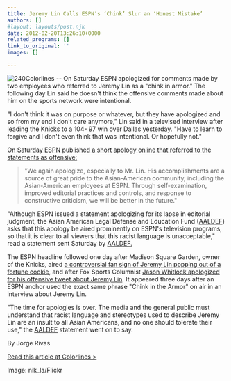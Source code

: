 ```yaml
---
title: Jeremy Lin Calls ESPN’s ‘Chink’ Slur an ‘Honest Mistake’
authors: []
#layout: layouts/post.njk
date: 2012-02-20T13:26:10+0000
related_programs: []
link_to_original: ''
images: []

---
```

![240](/uploads/240_Lin1.jpg)Colorlines -- On Saturday ESPN apologized for comments made by two employees who referred to Jeremy Lin as a "chink in armor." The following day Lin said he doesn't think the offensive comments made about him on the sports network were intentional.

"I don't think it was on purpose or whatever, but they have apologized and so from my end I don't care anymore," Lin said in a televised interview after leading the Knicks to a 104- 97 win over Dallas yesterday. "Have to learn to forgive and I don't even think that was intentional. Or hopefully not."

[On Saturday ESPN published a short apology online that referred to the statements as offensive:](http://espn.go.com/espn/story/_/id/7591778/espn-statement-offensive-jeremy-lin-comments)

> "We again apologize, especially to Mr. Lin. His accomplishments are a source of great pride to the Asian-American community, including the Asian-American employees at ESPN. Through self-examination, improved editorial practices and controls, and response to constructive criticism, we will be better in the future."

"Although ESPN issued a statement apologizing for its lapse in editorial judgment, the Asian American Legal Defense and Education Fund ([AALDEF](http://aaldef.org/)) asks that this apology be aired prominently on ESPN's television programs, so that it is clear to all viewers that this racist language is unacceptable," read a statement sent Saturday by [AALDEF.](http://aaldef.org/)

The ESPN headline followed one day after Madison Square Garden, owner of the Knicks, aired [a controversial fan sign of Jeremy Lin popping out of a fortune cookie](http://www.cbsnews.com/8301-31751_162-57379127-10391697/msg-airs-jeremy-lin-fortune-cookie-sign/), and after Fox Sports Columnist [Jason Whitlock apologized for his offensive tweet about Jeremy Lin](http://msn.foxsports.com/nba/story/jason-whitlock-jeremy-lin-whitlock-sorry-for-lin-tweet-021112). It appeared three days after an ESPN anchor used the exact same phrase "Chink in the Armor" on air in an interview about Jeremy Lin.

"The time for apologies is over. The media and the general public must understand that racist language and stereotypes used to describe Jeremy Lin are an insult to all Asian Americans, and no one should tolerate their use," the [AALDEF](http://aaldef.org/) statement went on to say.

By Jorge Rivas

[Read this article at Colorlines >](https://colorlines.com/archives/2012/02/jeremy_lin_calls_espns_chink_slur_an_honest_mistake.html)

Image: nik_la/Flickr